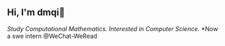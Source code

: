 ## Hi, I'm **dmqi**👋

*Study Computational Mathematics. Interested in Computer Science.*
*Now a swe intern @WeChat-WeRead
